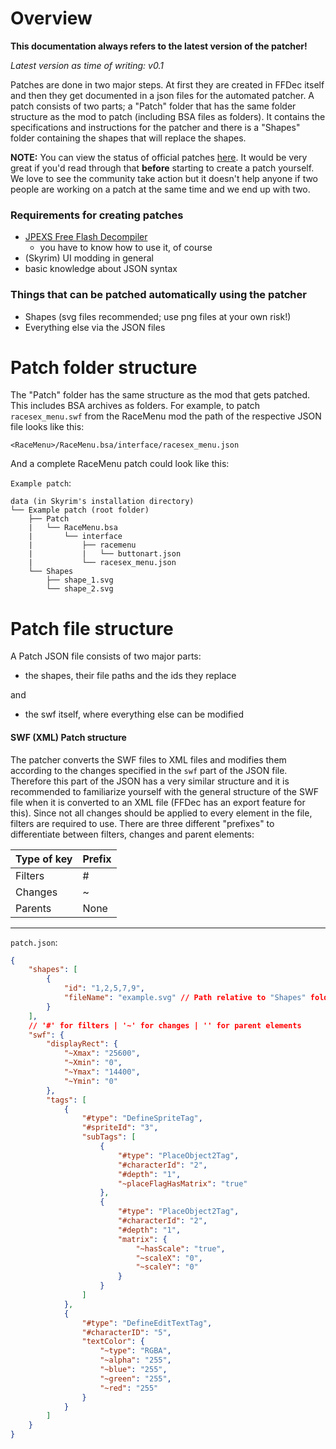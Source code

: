 # Overview

**This documentation always refers to the latest version of the patcher!**

*Latest version as time of writing: v0.1*

Patches are done in two major steps. At first they are created in FFDec itself and then they get documented in a json files for the automated patcher.
A patch consists of two parts; a "Patch" folder that has the same folder structure as the mod to patch (including BSA files as folders). It contains the specifications and instructions for the patcher and there is a "Shapes" folder containing the shapes that will replace the shapes.

**NOTE:** You can view the status of official patches [here](https://www.nexusmods.com/skyrimspecialedition/mods/92345/?tab=forum&topic_id=12944454). It would be very great if you'd read through that **before** starting to create a patch yourself. We love to see the community take action but it doesn't help anyone if two people are working on a patch at the same time and we end up with two.

### Requirements for creating patches

- [JPEXS Free Flash Decompiler](https://github.com/jindrapetrik/jpexs-decompiler)
  - you have to know how to use it, of course
- (Skyrim) UI modding in general
- basic knowledge about JSON syntax

### Things that can be patched automatically using the patcher

- Shapes (svg files recommended; use png files at your own risk!)
- Everything else via the JSON files

# Patch folder structure

The "Patch" folder has the same structure as the mod that gets patched. This includes BSA archives as folders. For example, to patch `racesex_menu.swf` from the RaceMenu mod the path of the respective JSON file looks like this:

`<RaceMenu>/RaceMenu.bsa/interface/racesex_menu.json`

And a complete RaceMenu patch could look like this:

`Example patch`:

```
data (in Skyrim's installation directory)
└── Example patch (root folder)
    ├── Patch
    |   └── RaceMenu.bsa
    |       └── interface
    |           ├── racemenu
    |           |   └── buttonart.json
    |           └── racesex_menu.json
    └── Shapes
        ├── shape_1.svg
        └── shape_2.svg
```

# Patch file structure

A Patch JSON file consists of two major parts:

- the shapes, their file paths and the ids they replace

and

- the swf itself, where everything else can be modified

#### SWF (XML) Patch structure

The patcher converts the SWF files to XML files and modifies them according to the changes specified in the `swf` part of the JSON file.
Therefore this part of the JSON has a very similar structure and it is recommended to familiarize yourself with the general structure of the SWF file when it is converted to an XML file (FFDec has an export feature for this).
Since not all changes should be applied to every element in the file, filters are required to use. There are three different "prefixes" to differentiate between filters, changes and parent elements:

| Type of key | Prefix |
| ----------- | ------ |
| Filters     | #      |
| Changes     | ~      |
| Parents     | None   |

<hr>

`patch.json`:

```json
{
    "shapes": [
        {
            "id": "1,2,5,7,9",
            "fileName": "example.svg" // Path relative to "Shapes" folder
        }
    ],
    // '#' for filters | '~' for changes | '' for parent elements
    "swf": {
        "displayRect": {
            "~Xmax": "25600",
            "~Xmin": "0",
            "~Ymax": "14400",
            "~Ymin": "0"
        },
        "tags": [
            {
                "#type": "DefineSpriteTag",
                "#spriteId": "3",
                "subTags": [
                    {
                        "#type": "PlaceObject2Tag",
                        "#characterId": "2",
                        "#depth": "1",
                        "~placeFlagHasMatrix": "true"
                    },
                    {
                        "#type": "PlaceObject2Tag",
                        "#characterId": "2",
                        "#depth": "1",
                        "matrix": {
                            "~hasScale": "true",
                            "~scaleX": "0",
                            "~scaleY": "0"
                        }
                    }
                ]
            },
            {
                "#type": "DefineEditTextTag",
                "#characterID": "5",
                "textColor": {
                    "~type": "RGBA",
                    "~alpha": "255",
                    "~blue": "255",
                    "~green": "255",
                    "~red": "255"
                }
            }
        ]
    }
}
```
